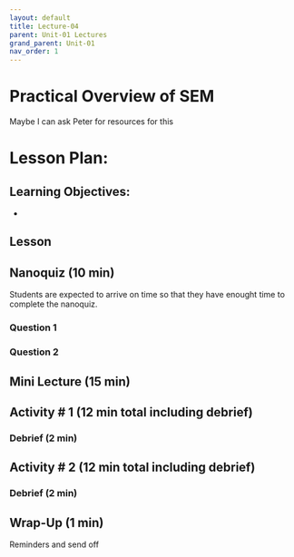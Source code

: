 ```yaml
---
layout: default
title: Lecture-04
parent: Unit-01 Lectures
grand_parent: Unit-01
nav_order: 1
---
```


# Practical Overview of SEM
Maybe I can ask Peter for resources for this
# Lesson Plan:


## Learning Objectives:
- 

## Lesson

## Nanoquiz (10 min)
Students are expected to arrive on time so that they have enought time to complete the nanoquiz.
### Question 1

### Question 2




## Mini Lecture (15 min)

## Activity \# 1 (12 min total including debrief)


### Debrief (2 min)

## Activity \# 2 (12 min total including debrief)


### Debrief (2 min)

## Wrap-Up (1 min)
Reminders and send off

